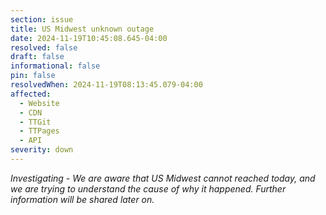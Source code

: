 ```yaml
---
section: issue
title: US Midwest unknown outage
date: 2024-11-19T10:45:08.645-04:00
resolved: false
draft: false
informational: false
pin: false
resolvedWhen: 2024-11-19T08:13:45.079-04:00
affected:
  - Website
  - CDN
  - TTGit
  - TTPages
  - API
severity: down
---
```

*I﻿nvestigating - We are aware that US Midwest cannot reached today, and we are trying to understand the cause of why it happened. Further information will be shared later on.*
